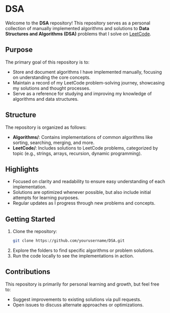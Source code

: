 # DSA

Welcome to the **DSA** repository! This repository serves as a personal collection of manually implemented algorithms and solutions to **Data Structures and Algorithms (DSA)** problems that I solve on [LeetCode](https://leetcode.com/).

## Purpose

The primary goal of this repository is to:

- Store and document algorithms I have implemented manually, focusing on understanding the core concepts.
- Maintain a record of my LeetCode problem-solving journey, showcasing my solutions and thought processes.
- Serve as a reference for studying and improving my knowledge of algorithms and data structures.

## Structure

The repository is organized as follows:

- **Algorithms/**: Contains implementations of common algorithms like sorting, searching, merging, and more.
- **LeetCode/**: Includes solutions to LeetCode problems, categorized by topic (e.g., strings, arrays, recursion, dynamic programming).

## Highlights

- Focused on clarity and readability to ensure easy understanding of each implementation.
- Solutions are optimized whenever possible, but also include initial attempts for learning purposes.
- Regular updates as I progress through new problems and concepts.

## Getting Started

1. Clone the repository:
   ```bash
   git clone https://github.com/yourusername/DSA.git
   ```
2. Explore the folders to find specific algorithms or problem solutions.
3. Run the code locally to see the implementations in action.

## Contributions

This repository is primarily for personal learning and growth, but feel free to:

- Suggest improvements to existing solutions via pull requests.
- Open issues to discuss alternate approaches or optimizations.

